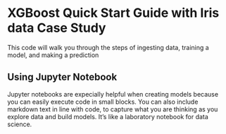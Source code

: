 # XGBoost Quick Start Guide with Iris data Case Study 
This code will walk you through the steps of ingesting data, training a model, and making a prediction

## Using Jupyter Notebook
Jupyter notebooks are expecially helpful when creating models because you can easily execute code in small blocks. You can also include markdown text in line with code, to capture what you are thinking as you explore data and build models. It’s like a laboratory notebook for data science.  

